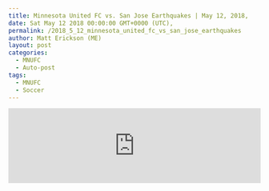 ```yaml
---
title: Minnesota United FC vs. San Jose Earthquakes | May 12, 2018,
date: Sat May 12 2018 00:00:00 GMT+0000 (UTC),
permalink: /2018_5_12_minnesota_united_fc_vs_san_jose_earthquakes 
author: Matt Erickson (ME)
layout: post
categories:
  - MNUFC
  - Auto-post
tags:
  - MNUFC
  - Soccer
---
```

<div class='soccer-video-wrapper'>
<iframe class='soccer-video' width='100%' height='auto' frameborder='0' allowfullscreen src="https://www.mnufc.com/iframe-video?brightcove_id=5784092647001&brightcove_player_id=default&brightcove_account_id=5534894110001"></iframe>
</div>